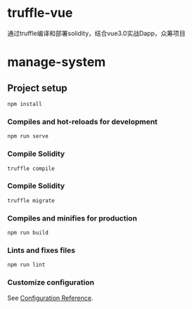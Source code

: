 # truffle-vue
通过truffle编译和部署solidity，结合vue3.0实战Dapp，众筹项目

# manage-system

## Project setup
```
npm install
```

### Compiles and hot-reloads for development
```
npm run serve
```

### Compile Solidity
```
truffle compile
```

### Compile Solidity
```
truffle migrate
```

### Compiles and minifies for production
```
npm run build
```

### Lints and fixes files
```
npm run lint
```

### Customize configuration
See [Configuration Reference](https://cli.vuejs.org/config/).
